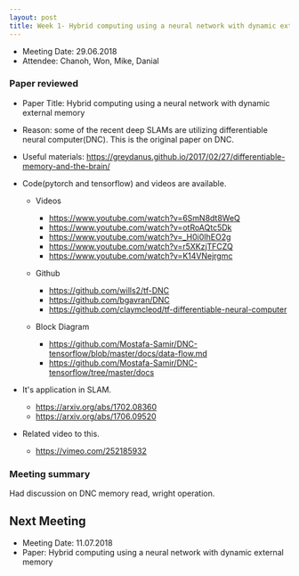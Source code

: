 ```yaml
---
layout: post
title: Week 1- Hybrid computing using a neural network with dynamic external memory (1)
---
```


- Meeting Date: 29.06.2018
- Attendee: Chanoh, Won, Mike, Danial

### Paper reviewed
- Paper Title: Hybrid computing using a neural network with dynamic external memory  

- Reason: some of the recent deep SLAMs are utilizing differentiable neural computer(DNC). This is the original paper on DNC.

- Useful materials: ​https://greydanus.github.io/2017/02/27/differentiable-memory-and-the-brain/​

- Code(pytorch and tensorflow) and videos are available.
	- Videos
		- https://www.youtube.com/watch?v=6SmN8dt8WeQ
		- https://www.youtube.com/watch?v=otRoAQtc5Dk
		- https://www.youtube.com/watch?v=_H0i0IhEO2g
		- https://www.youtube.com/watch?v=r5XKzjTFCZQ
		- https://www.youtube.com/watch?v=K14VNejrgmc

	- Github
		- https://github.com/wills2/tf-DNC
		- https://github.com/bgavran/DNC
		- https://github.com/claymcleod/tf-differentiable-neural-computer

	- Block Diagram
		- https://github.com/Mostafa-Samir/DNC-tensorflow/blob/master/docs/data-flow.md
		- https://github.com/Mostafa-Samir/DNC-tensorflow/tree/master/docs



- It's application in SLAM.
	- https://arxiv.org/abs/1702.08360​
	- https://arxiv.org/abs/1706.09520

- Related video to this.
	- https://vimeo.com/252185932


### Meeting summary
Had discussion on DNC memory read, wright operation.




## Next Meeting

- Meeting Date: 11.07.2018
- Paper: Hybrid computing using a neural network with dynamic external memory
